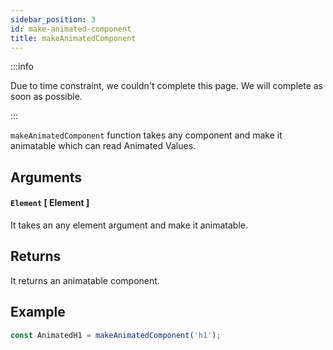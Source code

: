 ```yaml
---
sidebar_position: 3
id: make-animated-component
title: makeAnimatedComponent
---
```


:::info

Due to time constraint, we couldn't complete this page. We will complete as soon as possible.

:::

`makeAnimatedComponent` function takes any component and make it animatable which can read Animated Values.

## Arguments

#### `Element` [ Element ]

It takes an any element argument and make it animatable.

## Returns

It returns an animatable component.

## Example

```jsx
const AnimatedH1 = makeAnimatedComponent('h1');
```
